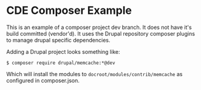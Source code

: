 # CDE Composer Example

This is an example of a composer project dev branch. It does not have it's
build committed (vendor'd). It uses the Drupal repository composer plugins to
manage drupal specific dependencies.

Adding a Drupal project looks something like:

```
$ composer require drupal/memcache:*@dev
```

Which will install the modules to `docroot/modules/contrib/memcache` as
configured in composer.json.
